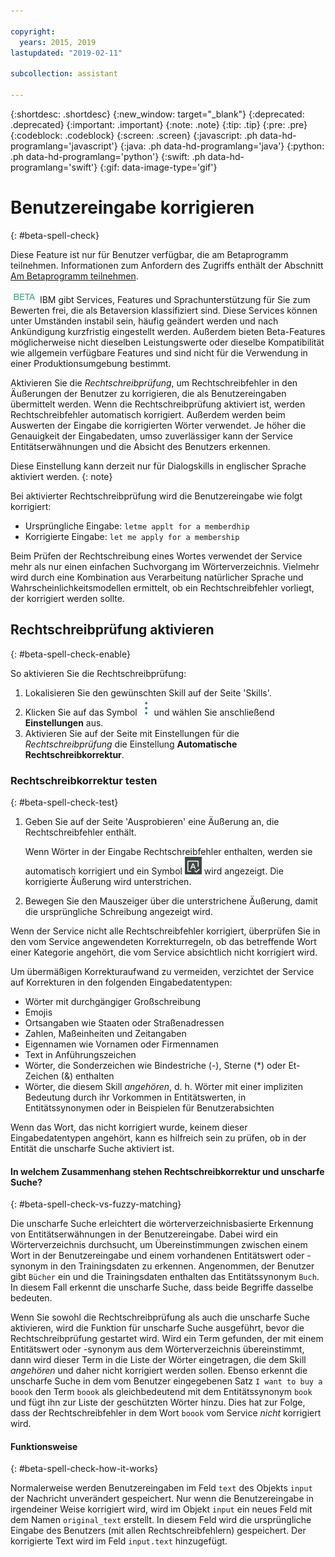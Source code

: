 ```yaml
---

copyright:
  years: 2015, 2019
lastupdated: "2019-02-11"

subcollection: assistant

---
```


{:shortdesc: .shortdesc}
{:new_window: target="_blank"}
{:deprecated: .deprecated}
{:important: .important}
{:note: .note}
{:tip: .tip}
{:pre: .pre}
{:codeblock: .codeblock}
{:screen: .screen}
{:javascript: .ph data-hd-programlang='javascript'}
{:java: .ph data-hd-programlang='java'}
{:python: .ph data-hd-programlang='python'}
{:swift: .ph data-hd-programlang='swift'}
{:gif: data-image-type='gif'}

# Benutzereingabe korrigieren
{: #beta-spell-check}

Diese Feature ist nur für Benutzer verfügbar, die am Betaprogramm teilnehmen. Informationen zum Anfordern des Zugriffs enthält der Abschnitt [Am Betaprogramm teilnehmen](/docs/services/assistant?topic=assistant-feedback#feedback-beta).

![Beta](images/beta.png) IBM gibt Services, Features und Sprachunterstützung für Sie zum Bewerten frei, die als Betaversion klassifiziert sind. Diese Services können unter Umständen instabil sein, häufig geändert werden und nach Ankündigung kurzfristig eingestellt werden. Außerdem bieten Beta-Features möglicherweise nicht dieselben Leistungswerte oder dieselbe Kompatibilität wie allgemein verfügbare Features und sind nicht für die Verwendung in einer Produktionsumgebung bestimmt.

Aktivieren Sie die *Rechtschreibprüfung*, um Rechtschreibfehler in den Äußerungen der Benutzer zu korrigieren, die als Benutzereingaben übermittelt werden. Wenn die Rechtschreibprüfung aktiviert ist, werden Rechtschreibfehler automatisch korrigiert. Außerdem werden beim Auswerten der Eingabe die korrigierten Wörter verwendet. Je höher die Genauigkeit der Eingabedaten, umso zuverlässiger kann der Service Entitätserwähnungen und die Absicht des Benutzers erkennen. 

Diese Einstellung kann derzeit nur für Dialogskills in englischer Sprache aktiviert werden.
{: note}

Bei aktivierter Rechtschreibprüfung wird die Benutzereingabe wie folgt korrigiert: 

- Ursprüngliche Eingabe: `letme applt for a memberdhip`
- Korrigierte Eingabe: `let me apply for a membership`

Beim Prüfen der Rechtschreibung eines Wortes verwendet der Service mehr als nur einen einfachen Suchvorgang im Wörterverzeichnis. Vielmehr wird durch eine Kombination aus Verarbeitung natürlicher Sprache und Wahrscheinlichkeitsmodellen ermittelt, ob ein Rechtschreibfehler vorliegt, der korrigiert werden sollte. 

## Rechtschreibprüfung aktivieren
{: #beta-spell-check-enable}

So aktivieren Sie die Rechtschreibprüfung: 

1.  Lokalisieren Sie den gewünschten Skill auf der Seite 'Skills'.
1.  Klicken Sie auf das Symbol ![Liste der Optionen öffnen bzw. schließen](images/kabob-beta.png) und wählen Sie anschließend **Einstellungen** aus.
1.  Aktivieren Sie auf der Seite mit Einstellungen für die *Rechtschreibprüfung* die Einstellung **Automatische Rechtschreibkorrektur**.

### Rechtschreibkorrektur testen
{: #beta-spell-check-test}

1.  Geben Sie auf der Seite 'Ausprobieren' eine Äußerung an, die Rechtschreibfehler enthält. 

    Wenn Wörter in der Eingabe Rechtschreibfehler enthalten, werden sie automatisch korrigiert und ein Symbol ![Automatische Korrektur](images/auto-correct.png) wird angezeigt. Die korrigierte Äußerung wird unterstrichen.
1.  Bewegen Sie den Mauszeiger über die unterstrichene Äußerung, damit die ursprüngliche Schreibung angezeigt wird. 

Wenn der Service nicht alle Rechtschreibfehler korrigiert, überprüfen Sie in den vom Service angewendeten Korrekturregeln, ob das betreffende Wort einer Kategorie angehört, die vom Service absichtlich nicht korrigiert wird.

Um übermäßigen Korrekturaufwand zu vermeiden, verzichtet der Service auf Korrekturen in den folgenden Eingabedatentypen:

- Wörter mit durchgängiger Großschreibung
- Emojis
- Ortsangaben wie Staaten oder Straßenadressen
- Zahlen, Maßeinheiten und Zeitangaben
- Eigennamen wie Vornamen oder Firmennamen
- Text in Anführungszeichen
- Wörter, die Sonderzeichen wie Bindestriche (-), Sterne (*) oder Et-Zeichen (&) enthalten
- Wörter, die diesem Skill *angehören*, d. h. Wörter mit einer impliziten Bedeutung durch ihr Vorkommen in Entitätswerten, in Entitätssynonymen oder in Beispielen für Benutzerabsichten

Wenn das Wort, das nicht korrigiert wurde, keinem dieser Eingabedatentypen angehört, kann es hilfreich sein zu prüfen, ob in der Entität die unscharfe Suche aktiviert ist.

#### In welchem Zusammenhang stehen Rechtschreibkorrektur und unscharfe Suche?
{: #beta-spell-check-vs-fuzzy-matching}

Die unscharfe Suche erleichtert die wörterverzeichnisbasierte Erkennung von Entitätserwähnungen in der Benutzereingabe. Dabei wird ein Wörterverzeichnis durchsucht, um Übereinstimmungen zwischen einem Wort in der Benutzereingabe und einem vorhandenen Entitätswert oder -synonym in den Trainingsdaten zu erkennen. Angenommen, der Benutzer gibt `Bücher` ein und die Trainingsdaten enthalten das Entitätssynonym `Buch`. In diesem Fall erkennt die unscharfe Suche, dass beide Begriffe dasselbe bedeuten.

Wenn Sie sowohl die Rechtschreibprüfung als auch die unscharfe Suche aktivieren, wird die Funktion für unscharfe Suche ausgeführt, bevor die Rechtschreibprüfung gestartet wird. Wird ein Term gefunden, der mit einem Entitätswert oder -synonym aus dem Wörterverzeichnis übereinstimmt, dann wird dieser Term in die Liste der Wörter eingetragen, die dem Skill *angehören* und daher nicht korrigiert werden sollen. Ebenso erkennt die unscharfe Suche in dem vom Benutzer eingegebenen Satz `I want to buy a boook` den Term `boook` als gleichbedeutend mit dem Entitätssynonym `book` und fügt ihn zur Liste der geschützten Wörter hinzu. Dies hat zur Folge, dass der Rechtschreibfehler in dem Wort `boook` vom Service *nicht* korrigiert wird. 

#### Funktionsweise
{: #beta-spell-check-how-it-works}

Normalerweise werden Benutzereingaben im Feld `text` des Objekts `input` der Nachricht unverändert gespeichert. Nur wenn die Benutzereingabe in irgendeiner Weise korrigiert wird, wird im Objekt `input` ein neues Feld mit dem Namen `original_text` erstellt. In diesem Feld wird die ursprüngliche Eingabe des Benutzers (mit allen Rechtschreibfehlern) gespeichert. Der korrigierte Text wird im Feld `input.text` hinzugefügt.
